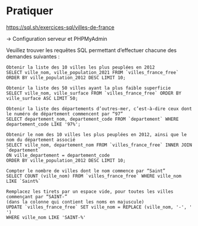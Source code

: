 # Pratiquer

https://sql.sh/exercices-sql/villes-de-france

-> Configuration serveur et PHPMyAdmin


Veuillez trouver les requêtes SQL permettant d’effectuer chacune des demandes suivantes :

    Obtenir la liste des 10 villes les plus peuplées en 2012
    SELECT ville_nom, ville_population_2021 FROM `villes_france_free` ORDER BY ville_population_2012 DESC LIMIT 10;
    
    Obtenir la liste des 50 villes ayant la plus faible superficie
    SELECT ville_nom, ville_surface FROM `villes_france_free` ORDER BY ville_surface ASC LIMIT 50;
    
    Obtenir la liste des départements d’outres-mer, c’est-à-dire ceux dont le numéro de département commencent par “97”
    SELECT departement_nom, departement_code FROM `departement` WHERE departement_code LIKE '97%';
    
    Obtenir le nom des 10 villes les plus peuplées en 2012, ainsi que le nom du département associé
    SELECT ville_nom, departement_nom FROM `villes_france_free` INNER JOIN `departement` 
    ON ville_departement = departement_code
    ORDER BY ville_population_2012 DESC LIMIT 10;
    
    Compter le nombre de villes dont le nom commence par “Saint”
    SELECT COUNT (ville_nom) FROM `villes_france_free` WHERE ville_nom LIKE `Saint%`

    Remplacez les tirets par un espace vide, pour toutes les villes commençant par “SAINT-” 
    (dans la colonne qui contient les noms en majuscule)
    UPDATE `villes_france_free` SET ville_nom = REPLACE (ville_nom, '-', ' ')
    WHERE ville_nom LIKE 'SAINT-%' 
